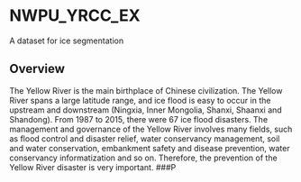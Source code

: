 # NWPU_YRCC_EX
A dataset for ice segmentation
## Overview
The Yellow River is the main birthplace of Chinese civilization. The Yellow River spans a large latitude range, and ice flood is easy to occur in the upstream and downstream (Ningxia, Inner Mongolia, Shanxi, Shaanxi and Shandong). From 1987 to 2015, there were 67 ice flood disasters. The management and governance of the Yellow River involves many fields, such as flood control and disaster relief, water conservancy management, soil and water conservation, embankment safety and disease prevention, water conservancy informatization and so on. Therefore, the prevention of the Yellow River disaster is very important.
###P
